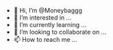 - 👋 Hi, I’m @Moneybaggg
- 👀 I’m interested in ...
- 🌱 I’m currently learning ...
- 💞️ I’m looking to collaborate on ...
- 📫 How to reach me ...

<!---
Moneybaggg/Moneybaggg is a ✨ special ✨ repository because its `README.md` (this file) appears on your GitHub profile.
You can click the Preview link to take a look at your changes.
--->
